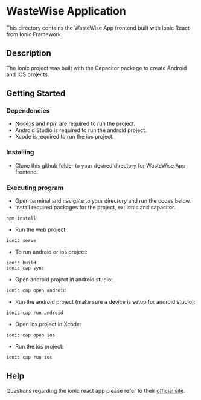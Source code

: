 # WasteWise Application

This directory contains the WasteWise App frontend built with Ionic React from Ionic Framework.

## Description

The Ionic project was built with the Capacitor package to create Android and IOS projects.

## Getting Started

### Dependencies

* Node.js and npm are required to run the project.
* Android Studio is required to run the android project.
* Xcode is required to run the ios project.

### Installing

* Clone this github folder to your desired directory for WasteWise App frontend.

### Executing program

* Open terminal and navigate to your directory and run the codes below.
* Install required packages for the project, ex: ionic and capacitor.
```
npm install
```
* Run the web project:
```
ionic serve
```
* To run android or ios project:
```
ionic build
ionic cap sync
```
* Open android project in android studio:
```
ionic cap open android
```
* Run the android project (make sure a device is setup for android studio):
```
ionic cap run android
```
* Open ios project in Xcode:
```
ionic cap open ios
```
* Run the ios project:
```
ionic cap run ios
```

## Help

Questions regarding the ionic react app please refer to their [official site](https://ionicframework.com/docs/react).